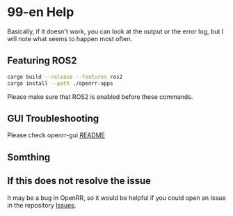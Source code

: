 # 99-en Help

Basically, if it doesn't work, you can look at the output or the error log, but I will note what seems to happen most often.

## Featuring ROS2

```bash
cargo build --release --features ros2
cargo install --path ./openrr-apps
```

Please make sure that ROS2 is enabled before these commands.

## GUI Troubleshooting

Please check openrr-gui [README](https://github.com/openrr/openrr/tree/main/openrr-gui#troubleshooting)

## Somthing

## If this does not resolve the issue

It may be a bug in OpenRR, so it would be helpful if you could open an Issue in the repository [Issues](https://github.com/openrr/openrr/issues).
